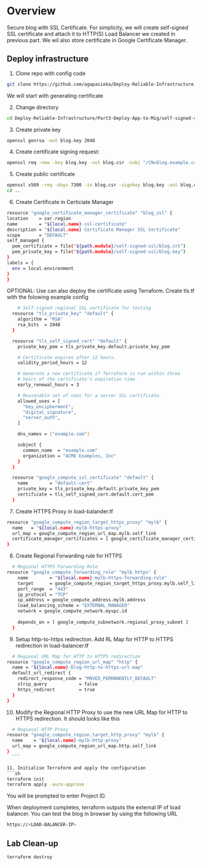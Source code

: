 <!-- Overview -->
# Overview
Secure blog with SSL Certificate. For simplicity, we will create self-signed SSL certificate and attach it to HTTP(S) Load Balancer we created in previous part. We wil also store certificate in Google Certificate Manager.

<!-- Task1 -->
## Deploy infrastructure
1. Clone repo with config code
  ```sh
git clone https://github.com/agapasieka/Deploy-Reliable-Infrastructure.git
  ```
We will start with generating certificate

2. Change directory 
  ```sh
  cd Deploy-Reliable-Infrastructure/Part3-Deploy-App-to-Mig/self-signed-ssl
  ```
3. Create private key
  ```sh
  openssl genrsa -out blog.key 2048
  ``` 
4. Create certificate signing request:
  ```sh
  openssl req -new -key blog.key -out blog.csr -subj "/CN=blog.example.com"
  ``` 
5. Create public certificate
  ```sh
  openssl x509 -req -days 7300 -in blog.csr -signkey blog.key -out blog.crt
  cd ..
  ``` 
6. Create Certificate in Certiciate Manager
  ```sh
  resource "google_certificate_manager_certificate" "blog_ssl" {
  location    = var.region
  name        = "${local.name}-ssl-certificate"
  description = "${local.name} Certificate Manager SSL Certificate"
  scope       = "DEFAULT"
  self_managed {
    pem_certificate = file("${path.module}/self-signed-ssl/blog.crt")
    pem_private_key = file("${path.module}/self-signed-ssl/blog.key")
  }
  labels = {
    env = local.environment
  }
}
  ```
OPTIONAL: Use can also deploy the certificate using Terraform. Create tls.tf with the folowing example config
  ```sh
      # Self-signed regional SSL certificate for testing
    resource "tls_private_key" "default" {
      algorithm = "RSA"
      rsa_bits  = 2048
    }

    resource "tls_self_signed_cert" "default" {
      private_key_pem = tls_private_key.default.private_key_pem

      # Certificate expires after 12 hours.
      validity_period_hours = 12

      # Generate a new certificate if Terraform is run within three
      # hours of the certificate's expiration time.
      early_renewal_hours = 3

      # Reasonable set of uses for a server SSL certificate.
      allowed_uses = [
        "key_encipherment",
        "digital_signature",
        "server_auth",
      ]

      dns_names = ["example.com"]

      subject {
        common_name  = "example.com"
        organization = "ACME Examples, Inc"
      }
    }

    resource "google_compute_ssl_certificate" "default" {
      name        = "default-cert"
      private_key = tls_private_key.default.private_key_pem
      certificate = tls_self_signed_cert.default.cert_pem
    }
  ```
7. Create HTTPS Proxy in load-balander.tf
  ```sh
  resource "google_compute_region_target_https_proxy" "mylb" {
    name   = "${local.name}-mylb-https-proxy"
    url_map = google_compute_region_url_map.mylb.self_link
    certificate_manager_certificates = [ google_certificate_manager_certificate.blog_ssl.id ]
  }
  ```
8. Create Regional Forwarding rule for HTTPS
  ```sh
    # Regional HTTPS Forwarding Rule
  resource "google_compute_forwarding_rule" "mylb_https" {
      name        = "${local.name}-mylb-https-forwarding-rule"
      target      = google_compute_region_target_https_proxy.mylb.self_link
      port_range  = "443"
      ip_protocol = "TCP"
      ip_address = google_compute_address.mylb.address
      load_balancing_scheme = "EXTERNAL_MANAGED" 
      network = google_compute_network.myvpc.id
      
      depends_on = [ google_compute_subnetwork.regional_proxy_subnet ]
    }
  ```  
9. Setup http-to-https redirection. Add RL Map for HTTP to HTTPS redirection in load-balancer.tf
  ```sh
    # Regional URL Map for HTTP to HTTPS redirection
  resource "google_compute_region_url_map" "http" {
    name = "${local.name}-blog-http-to-https-url-map"
    default_url_redirect {
      redirect_response_code = "MOVED_PERMANENTLY_DEFAULT"
      strip_query            = false
      https_redirect         = true
    }
  }
  ```
10. Modify the Regional HTTP Proxy to use the new URL Map for HTTP to HTTPS redirection. It should looks like this
  ```sh
    # Regional HTTP Proxy
  resource "google_compute_region_target_http_proxy" "mylb" {
    name    = "${local.name}-mylb-http-proxy"
    url_map = google_compute_region_url_map.http.self_link
  }
    ```

11. Initialise Terraform and apply the configuration 
  ```sh
  terraform init
  terraform apply -auro-approve
  ``` 
You will be prompted to enter Project ID.

When deployment completes, terraform outputs the external IP of load balancer. You can test the blog in browser by using the following URL
  ```sh
  https://<LOAD-BALANCER-IP>
  ```

<!-- Task3 -->
## Lab Clean-up
  ```sh
  terraform destroy
  ```